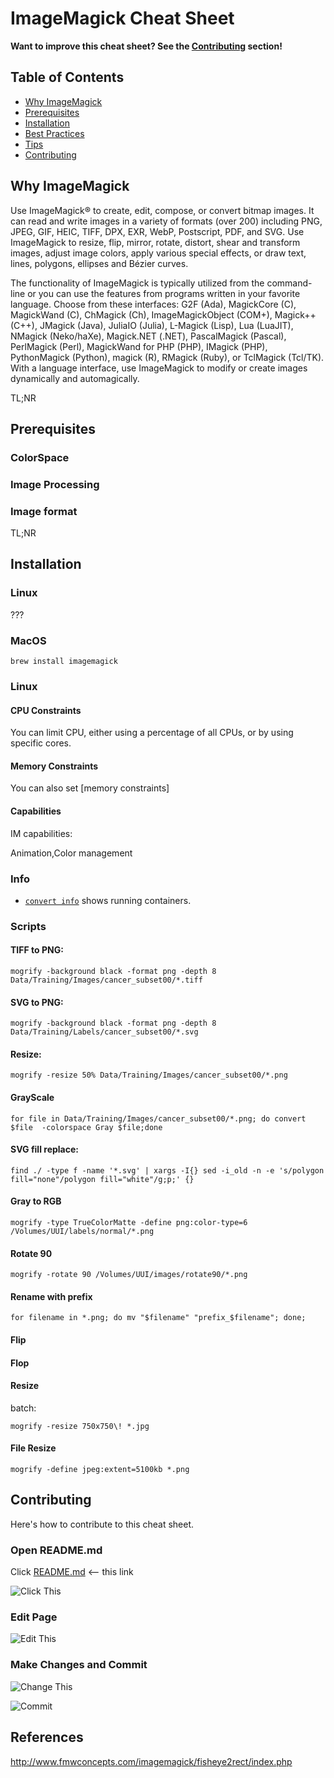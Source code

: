 # ImageMagick Cheat Sheet

**Want to improve this cheat sheet?  See the [Contributing](#contributing) section!**

## Table of Contents

* [Why ImageMagick](#why-ImageMagick)
* [Prerequisites](#prerequisites)
* [Installation](#installation)
* [Best Practices](#best-practices)
* [Tips](#tips)
* [Contributing](#contributing)

## Why ImageMagick

Use ImageMagick® to create, edit, compose, or convert bitmap images. It can read and write images in a variety of formats (over 200) including PNG, JPEG, GIF, HEIC, TIFF, DPX, EXR, WebP, Postscript, PDF, and SVG. Use ImageMagick to resize, flip, mirror, rotate, distort, shear and transform images, adjust image colors, apply various special effects, or draw text, lines, polygons, ellipses and Bézier curves.

The functionality of ImageMagick is typically utilized from the command-line or you can use the features from programs written in your favorite language. Choose from these interfaces: G2F (Ada), MagickCore (C), MagickWand (C), ChMagick (Ch), ImageMagickObject (COM+), Magick++ (C++), JMagick (Java), JuliaIO (Julia), L-Magick (Lisp), Lua (LuaJIT), NMagick (Neko/haXe), Magick.NET (.NET), PascalMagick (Pascal), PerlMagick (Perl), MagickWand for PHP (PHP), IMagick (PHP), PythonMagick (Python), magick (R), RMagick (Ruby), or TclMagick (Tcl/TK). With a language interface, use ImageMagick to modify or create images dynamically and automagically.

TL;NR

## Prerequisites

### ColorSpace

### Image Processing

### Image format

TL;NR

## Installation

### Linux

???

### MacOS

 ```
 brew install imagemagick
 ```



### Linux



#### CPU Constraints

You can limit CPU, either using a percentage of all CPUs, or by using specific cores.  

#### Memory Constraints

You can also set [memory constraints]


#### Capabilities

IM capabilities:

Animation,Color management


### Info

* [`convert info`](https://docs.docker.com/engine/reference/commandline/ps) shows running containers.



### Scripts


#### TIFF to PNG:

```
mogrify -background black -format png -depth 8  Data/Training/Images/cancer_subset00/*.tiff
```

####  SVG to PNG:

```
mogrify -background black -format png -depth 8 Data/Training/Labels/cancer_subset00/*.svg
```

#### Resize:

```
mogrify -resize 50% Data/Training/Images/cancer_subset00/*.png
```

#### GrayScale

```
for file in Data/Training/Images/cancer_subset00/*.png; do convert $file  -colorspace Gray $file;done
```

#### SVG fill replace:

```
find ./ -type f -name '*.svg' | xargs -I{} sed -i_old -n -e 's/polygon fill="none"/polygon fill="white"/g;p;' {}
```

#### Gray to RGB

```
mogrify -type TrueColorMatte -define png:color-type=6  /Volumes/UUI/labels/normal/*.png

```
#### Rotate 90

```
mogrify -rotate 90 /Volumes/UUI/images/rotate90/*.png
```
#### Rename with prefix

```
for filename in *.png; do mv "$filename" "prefix_$filename"; done;
```
#### Flip

#### Flop

#### Resize

batch:

```
mogrify -resize 750x750\! *.jpg 
```
#### File Resize

```
mogrify -define jpeg:extent=5100kb *.png
```


## Contributing

Here's how to contribute to this cheat sheet.

### Open README.md

Click [README.md](https://github.com/wsargent/docker-cheat-sheet/blob/master/README.md) <-- this link

![Click This](images/click.png)

### Edit Page

![Edit This](images/edit.png)

### Make Changes and Commit

![Change This](images/change.png)

![Commit](images/commit.png)


## References

http://www.fmwconcepts.com/imagemagick/fisheye2rect/index.php

